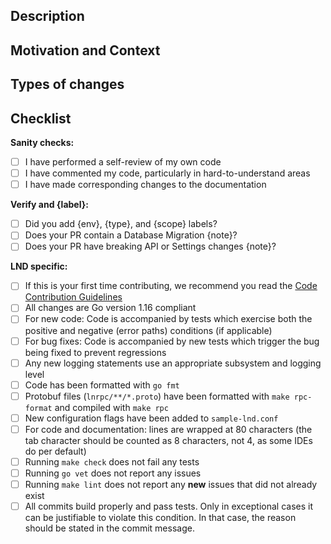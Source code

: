 <!-- Before you press Create pull request:

- Did you assign yourself to the PR?
- Did you connect an issue to the PR?
- Did you verify the issue has an estimate?
- Did you request necessary code reviewers?
- Is your PR title appropriate for release notes?
-->

## Description

<!--- Describe your changes in detail -->

## Motivation and Context

<!--- Why is this change required? What problem does it solve? -->
<!--- If it fixes an open issue, please link to the issue here. -->

## Types of changes

<!--- What types of changes does your code introduce? -->
<!--- Bug fix? (non-breaking change which fixes an issue)? -->
<!--- New feature? (non-breaking change which adds functionality) -->
<!--- Breaking change? (fix or feature that would cause existing functionality to change) -->

## Checklist

<!--- Go over all the following points, and make sure they all apply. -->

**Sanity checks:**

- [ ] I have performed a self-review of my own code
- [ ] I have commented my code, particularly in hard-to-understand areas
- [ ] I have made corresponding changes to the documentation

**Verify and {label}:**

- [ ] Did you add {env}, {type}, and {scope} labels?
- [ ] Does your PR contain a Database Migration {note}?
- [ ] Does your PR have breaking API or Settings changes {note}?

**LND specific:**

- [ ] If this is your first time contributing, we recommend you read the [Code
  Contribution Guidelines](https://github.com/LN-Zap/lnd-strike/blob/master/docs/code_contribution_guidelines.md)
- [ ] All changes are Go version 1.16 compliant
- [ ] For new code: Code is accompanied by tests which exercise both
  the positive and negative (error paths) conditions (if applicable)
- [ ] For bug fixes: Code is accompanied by new tests which trigger
  the bug being fixed to prevent regressions
- [ ] Any new logging statements use an appropriate subsystem and
  logging level
- [ ] Code has been formatted with `go fmt`
- [ ] Protobuf files (`lnrpc/**/*.proto`) have been formatted with
  `make rpc-format` and compiled with `make rpc`
- [ ] New configuration flags have been added to `sample-lnd.conf`
- [ ] For code and documentation: lines are wrapped at 80 characters
  (the tab character should be counted as 8 characters, not 4, as some IDEs do
  per default)
- [ ] Running `make check` does not fail any tests
- [ ] Running `go vet` does not report any issues
- [ ] Running `make lint` does not report any **new** issues that did not
  already exist
- [ ] All commits build properly and pass tests. Only in exceptional
  cases it can be justifiable to violate this condition. In that case, the
  reason should be stated in the commit message.
